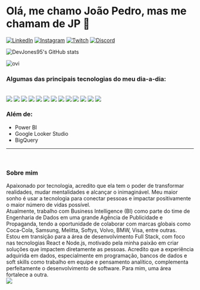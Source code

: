 # Olá, me chamo João Pedro, mas me chamam de JP 👋

[![LinkedIn](https://img.shields.io/badge/LinkedIn-0077B5?style=for-the-badge&logo=linkedin&logoColor=white)](https://www.linkedin.com/in/jo%C3%A3o-pedro-assis-56350b17a/)
[![Instagram](https://img.shields.io/badge/Instagram-E4405F?style=for-the-badge&logo=instagram&logoColor=white)](https://www.instagram.com/jp_assiz/)
[![Twitch](https://img.shields.io/badge/Twitch-9146FF?style=for-the-badge&logo=twitch&logoColor=white)](https://www.twitch.tv/joni_bigu)
[![Discord](https://img.shields.io/badge/Discord-7289DA?style=for-the-badge&logo=discord&logoColor=white)](https://discord.com/channels/@me)

![DevJones95's GitHub stats](https://github-readme-stats.vercel.app/api?username=devjones95&show_icons=true&theme=radical)

<img src="https://github-readme-stats.vercel.app/api/top-langs?username=devjones95&show_icons=true&locale=en&layout=compact&theme=chartreuse-dark" alt="ovi" />


### Algumas das principais tecnologias do meu dia-a-dia:

<div style="display: inline-block"><br>
    <img align="center" src="https://img.shields.io/badge/HTML5-E34F26?style=for-the-badge&logo=html5&logoColor=white">
    <img align="center" src="https://img.shields.io/badge/CSS3-1572B6?style=for-the-badge&logo=css3&logoColor=white">
    <img align="center" src="https://img.shields.io/badge/JavaScript-F7DF1E?style=for-the-badge&logo=javascript&logoColor=black">
    <img align="center" src="https://img.shields.io/badge/TypeScript-007ACC?style=for-the-badge&logo=typescript&logoColor=white">
    <img align="center" src="https://img.shields.io/badge/React-20232A?style=for-the-badge&logo=react&logoColor=00BFFF">
    <img align="center" src="https://img.shields.io/badge/Node.js-43853D?style=for-the-badge&logo=node.js&logoColor=white">
    <img align="center" src="https://img.shields.io/badge/Bootstrap-563D7C?style=for-the-badge&logo=bootstrap&logoColor=white">
    <img align="center" src="https://img.shields.io/badge/jQuery-0769AD?style=for-the-badge&logo=jquery&logoColor=white">
    <img align="center" src="https://img.shields.io/badge/Python-3776AB?style=for-the-badge&logo=python&logoColor=white">
    <img align="center" src="https://img.shields.io/badge/MySQL-005C84?style=for-the-badge&logo=mysql&logoColor=white">
    <img align="center" src="https://img.shields.io/badge/SQLite-07405E?style=for-the-badge&logo=sqlite&logoColor=white">
    <img align="center" src="https://img.shields.io/badge/MongoDB-4EA94B?style=for-the-badge&logo=mongodb&logoColor=white">
    <img align="center" src="https://img.shields.io/badge/Google_Cloud-4285F4?style=for-the-badge&logo=google-cloud&logoColor=white">
</div>
<br>

### Além de:
<ul>
    <li>Power BI</li>
    <li>Google Looker Studio</li>
    <li>BigQuery</li>
</ul>

<hr>
<br>

### Sobre mim
Apaixonado por tecnologia, acredito que ela tem o poder de transformar realidades, mudar mentalidades e alcançar o inimaginável. Meu maior sonho é usar a tecnologia para conectar pessoas e impactar positivamente o maior número de vidas possível.
<br>
Atualmente, trabalho com Business Intelligence (BI) como parte do time de Engenharia de Dados em uma grande Agência de Publicidade e Propaganda, tendo a oportunidade de colaborar com marcas globais como Coca-Cola, Samsung, Melitta, Softys, Volvo, BMW, Visa, entre outras.
<br>
Estou em transição para a área de desenvolvimento Full Stack, com foco nas tecnologias React e Node.js, motivado pela minha paixão em criar soluções que impactem diretamente as pessoas. Acredito que a experiência adquirida em dados, especialmente em programação, bancos de dados e soft skills como trabalho em equipe e pensamento analítico, complementa perfeitamente o desenvolvimento de software. Para mim, uma área fortalece a outra.
<br>
<img src="https://github-profile-trophy.vercel.app/?username=devjones95&theme=juicyfresh&no-bg=true" />





